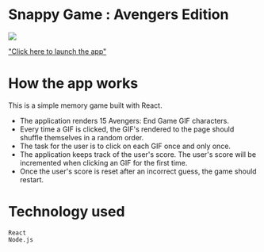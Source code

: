# Snappy Game : Avengers Edition

![](https://media.giphy.com/media/vND6hIhrxxflR9zWY5/giphy.gif)

["Click here to launch the app"](https://snappygame.netlify.com/)

# How the app works

This is a simple memory game built with React. 
* The application renders 15 Avengers: End Game GIF characters.
* Every time a GIF is clicked, the GIF's rendered to the page should shuffle themselves in a random order.
* The task for the user is to click on each GIF once and only once.
* The application keeps track of the user's score. The user's score will be incremented when clicking an GIF for the first time.
*  Once the user's score is reset after an incorrect guess, the game should restart.

# Technology used
    
    React
    Node.js
